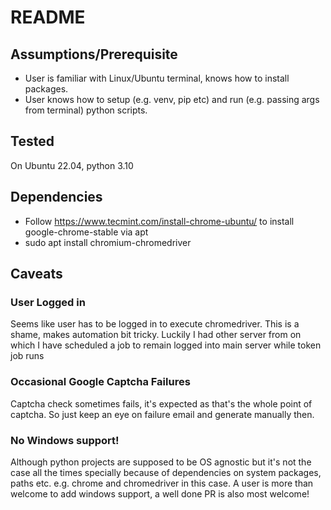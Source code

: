 # README #
## Assumptions/Prerequisite ##
- User is familiar with Linux/Ubuntu terminal, knows how to install packages.
- User knows how to setup (e.g. venv, pip etc) and run (e.g. passing args from terminal) python scripts.
## Tested ##
On Ubuntu 22.04, python 3.10
## Dependencies ##
- Follow https://www.tecmint.com/install-chrome-ubuntu/ to install google-chrome-stable via apt
- sudo apt install chromium-chromedriver
## Caveats ##
### User Logged in ###
Seems like user has to be logged in to execute chromedriver. This is a shame, makes automation bit tricky. Luckily I had other server from on which I have scheduled a job to remain logged into main server while token job runs
### Occasional Google Captcha Failures ##
Captcha check sometimes fails, it's expected as that's the whole point of captcha. So just keep an eye on failure email and generate manually then.
### No Windows support! ###
Although python projects are supposed to be OS agnostic but it's not the case all the times specially because of dependencies on system packages, paths etc. e.g. chrome and chromedriver in this case. A user is more than welcome to add windows support, a well done PR is also most welcome!
